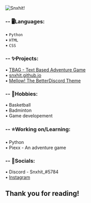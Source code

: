 <img align="center" alt="Snxhit!" src="https://user-images.githubusercontent.com/74500652/218274754-579ff9e3-a032-4b1f-a6d5-0e7e16e77804.png">

### -- 🖥️Languages: 
   • `Python`<br>
   • `HTML`<br>
   • `CSS`<br>
    
### -- ✨Projects:
   • [TBAG - Text Based Adventure Game](https://github.com/Snxhit/TBAG)<br>
   • [snxhit.github.io](https://snxhit.github.io/)<br>
   • [Mellow! The BetterDiscord Theme](https://github.com/Snxhit/Mellow-BDTheme)<br>
    
### -- 🏀Hobbies:
   • Basketball<br>
   • Badminton<br>
   • Game developement<br>
   
### -- ⭐Working on/Learning:
   • Python<br>
   • Piexx - An adventure game<br>
   
### -- 💌Socials:
   • Discord - Snxhit_#5784<br>
   • [Instagram](https://www.instagram.com/_snehit._/)<br>

## Thank you for reading!

